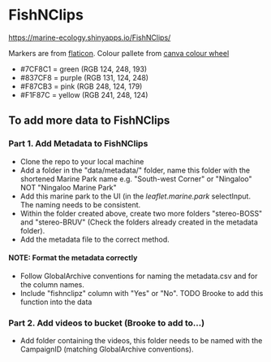 # FishNClips
https://marine-ecology.shinyapps.io/FishNClips/

Markers are from [flaticon](https://www.flaticon.com/free-icon/maps-and-flags_447031?k=1635227226463).
Colour pallete from [canva colour wheel](https://www.canva.com/colors/color-wheel/)

- #7CF8C1 = green (RGB 124, 248, 193)
- #837CF8 = purple (RGB 131, 124, 248)
- #F87CB3 = pink (RGB 248, 124, 179)
- #F1F87C = yellow (RGB 241, 248, 124)

## To add more data to FishNClips
### Part 1. Add Metadata to FishNClips
- Clone the repo to your local machine
- Add a folder in the "data/metadata/" folder, name this folder with the shortened Marine Park name e.g. "South-west Corner" or "Ningaloo" NOT "Ningaloo Marine Park"
- Add this marine park to the UI (in the *leaflet.marine.park* selectInput. The naming needs to be consistent.
- Within the folder created above, create two more folders "stereo-BOSS" and "stereo-BRUV" (Check the folders already created in the metadata folder).
- Add the metadata file to the correct method. 

#### NOTE: Format the metadata correctly
- Follow GlobalArchive conventions for naming the metadata.csv and for the column names.
- Include "fishnclipz" column with "Yes" or "No". TODO Brooke to add this function into the data

### Part 2. Add videos to bucket (Brooke to add to...)
- Add folder containing the videos, this folder needs to be named with the CampaignID (matching GlobalArchive conventions).

